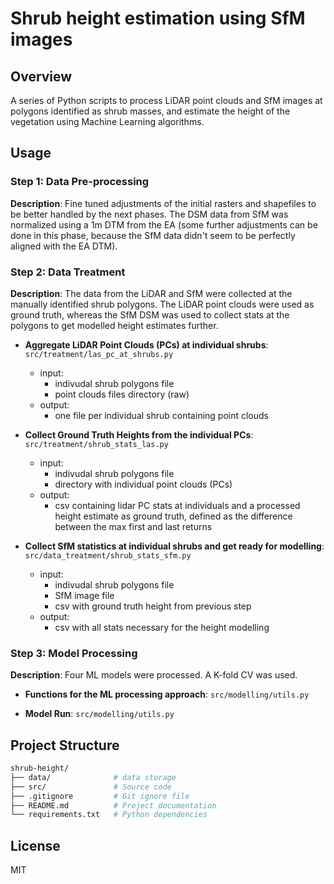 # Shrub height estimation using SfM images

## Overview

A series of Python scripts to process LiDAR point clouds and SfM images at polygons identified as shrub masses, and estimate the height of the vegetation using Machine Learning algorithms.

## Usage

### Step 1: Data Pre-processing

**Description**: Fine tuned adjustments of the initial rasters and shapefiles to be better handled by the next phases. The DSM data from SfM was normalized using a 1m DTM from the EA (some further adjustments can be done in this phase, because the SfM data didn't seem to be perfectly aligned with the EA DTM).

### Step 2: Data Treatment
**Description**: The data from the LiDAR and SfM were collected at the manually identified shrub polygons. The LiDAR point clouds were used as ground truth, whereas the SfM DSM was used to collect stats at the polygons to get modelled height estimates further.

- **Aggregate LiDAR Point Clouds (PCs) at individual shrubs**: `src/treatment/las_pc_at_shrubs.py`
    - input: 
        - indivudal shrub polygons file
        - point clouds files directory (raw)
    - output: 
        - one file per individual shrub containing point clouds

- **Collect Ground Truth Heights from the individual PCs**: `src/treatment/shrub_stats_las.py`
    - input: 
        - indivudal shrub polygons file
        - directory with individual point clouds (PCs)
    - output: 
        - csv containing lidar PC stats at individuals and a processed height estimate as ground truth, defined as the difference between the max first and last returns

- **Collect SfM statistics at individual shrubs and get ready for modelling**: `src/data_treatment/shrub_stats_sfm.py`
    - input:
        - indivudal shrub polygons file
        - SfM image file
        - csv with ground truth height from previous step
    - output: 
        - csv with all stats necessary for the height modelling

### Step 3: Model Processing
**Description**: Four ML models were processed. A K-fold CV was used.

- **Functions for the ML processing approach**: `src/modelling/utils.py`

- **Model Run**: `src/modelling/utils.py`

## Project Structure

```bash
shrub-height/
├── data/              # data storage
├── src/               # Source code
├── .gitignore         # Git ignore file
├── README.md          # Project documentation
└── requirements.txt   # Python dependencies
```

## License

MIT
